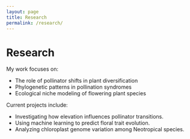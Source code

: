 ```yaml
---
layout: page
title: Research
permalink: /research/
---
```


# Research

My work focuses on:
- The role of pollinator shifts in plant diversification
- Phylogenetic patterns in pollination syndromes
- Ecological niche modeling of flowering plant species

Current projects include:
- Investigating how elevation influences pollinator transitions.
- Using machine learning to predict floral trait evolution.
- Analyzing chloroplast genome variation among Neotropical species.
 
